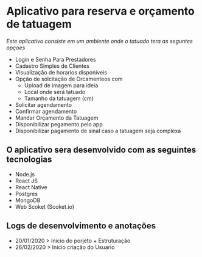 # Aplicativo para reserva e orçamento de tatuagem
_Este aplicativo consiste em um ambiente onde o tatuado tera as seguntes opçoes_
  - Login e Senha Para Prestadores
  - Cadastro Simples de Clientes
  - Visualização de horarios disponiveis
  - Opção de solcitação de Orcamenteos com
    - Upload de imagem para ideia
    - Local onde será tatuado
    - Tamanho da tatuagem (cm)
  - Solicitar agendamento
  - Confirmar agendamento
  - Mandar Orçamento da Tatuagem
  - Disponibilizar pegamento pelo app
  - Disponibilizar pagamento de sinal caso a tatuagem seja complexa

## O aplicativo sera desenvolvido com as seguintes tecnologias
 - Node.js
 - React JS
 - React Native
 - Postgres
 - MongoDB
 - Web Scoket (Scoket.io)

## Logs de desenvolvimento e anotações
  - 20/01/2020 > Inicio do porjeto + Estruturação
  - 26/02/2020 > Inicio criação do Usuario